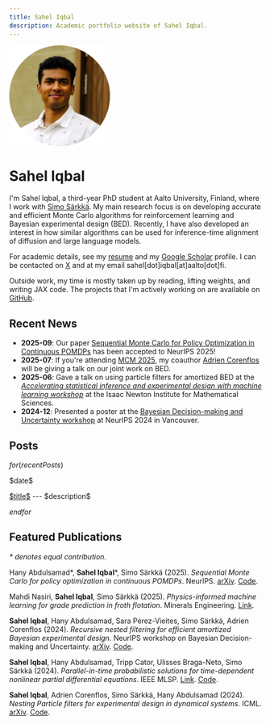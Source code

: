 ```yaml
---
title: Sahel Iqbal
description: Academic portfolio website of Sahel Iqbal.
---
```


<div class="profile">
  <img alt="Profile picture." src="images/profile-pic.png" />
  <h1>Sahel Iqbal</h1>
</div>

I'm Sahel Iqbal, a third-year PhD student at Aalto University, Finland, where I
work with [Simo Särkkä](https://users.aalto.fi/~ssarkka/). My main
research focus is on developing accurate and efficient Monte Carlo algorithms
for reinforcement learning and Bayesian experimental design (BED). Recently, I
have also developed an interest in how similar algorithms can be used for
inference-time alignment of diffusion and large language models.

For academic details, see my [resume](/files/cv_sahel_iqbal.pdf) and my [Google
Scholar](https://scholar.google.com/citations?user=KP7mJUgAAAAJ&hl=en) profile.
I can be contacted on [X](https://x.com/sahel_iqbal) and at my email
sahel[dot]iqbal[at]aalto[dot]fi.

Outside work, my time is mostly taken up by reading, lifting weights, and
writing JAX code. The projects that I'm actively working on are available on
[GitHub](https://github.com/Sahel13).

## Recent News

- **2025-09**: Our paper [Sequential Monte Carlo for Policy Optimization in
  Continuous POMDPs](https://arxiv.org/abs/2505.16732) has been accepted to
  NeurIPS 2025!
- **2025-07**: If you're attending [MCM
  2025](https://ccbatiit.github.io/mcm2025/), my coauthor [Adrien
  Corenflos](https://adriencorenflos.github.io/) will be giving a talk on our
  joint work on BED.
- **2025-06**: Gave a talk on using particle filters for amortized BED at the
  _[Accelerating statistical inference and experimental design with machine
  learning workshop](https://www.newton.ac.uk/event/rclw03/)_ at the Isaac Newton
  Institute for Mathematical Sciences.
- **2024-12**: Presented a poster at the [Bayesian Decision-making and
  Uncertainty workshop](https://gp-seminar-series.github.io/neurips-2024/) at
  NeurIPS 2024 in Vancouver.

## Posts

$for(recentPosts)$

<div class="post-item">
  <p class="post-date">$date$</p>
  <p class="post-description">
    <span class="post-title"><a href="$url$">$title$</a></span> ---
    $description$
  </p>
</div>

$endfor$

## Featured Publications

_* denotes equal contribution._

Hany Abdulsamad\*, **Sahel Iqbal**\*, Simo Särkkä (2025). _Sequential Monte
Carlo for policy optimization in continuous POMDPs_. NeurIPS.
[arXiv](https://arxiv.org/abs/2505.16732).
[Code](https://github.com/Sahel13/particle-pomdp/).

Mahdi Nasiri, **Sahel Iqbal**, Simo Särkkä (2025). _Physics-informed machine
learning for grade prediction in froth flotation_. Minerals Engineering.
[Link](https://www.sciencedirect.com/science/article/pii/S0892687525001256).

**Sahel Iqbal**, Hany Abdulsamad, Sara Pérez-Vieites, Simo Särkkä, Adrien
Corenflos (2024). _Recursive nested filtering for efficient amortized Bayesian
experimental design_. NeurIPS workshop on Bayesian Decision-making and
Uncertainty. [arXiv](https://arxiv.org/abs/2409.05354).
[Code](https://github.com/Sahel13/InsideOutNPF.jl).

**Sahel Iqbal**, Hany Abdulsamad, Tripp Cator, Ulisses Braga-Neto, Simo Särkkä
(2024). _Parallel-in-time probabilistic solutions for time-dependent nonlinear
partial differential equations_. IEEE MLSP.
[Link](https://ieeexplore.ieee.org/document/10734739).
[Code](https://github.com/hanyas/parallel-pde).

**Sahel Iqbal**, Adrien Corenflos, Simo Särkkä, Hany Abdulsamad (2024). _Nesting
Particle filters for experimental design in dynamical systems_. ICML.
[arXiv](https://arxiv.org/abs/2402.07868).
[Code](https://github.com/Sahel13/InsideOutSMC.jl).
